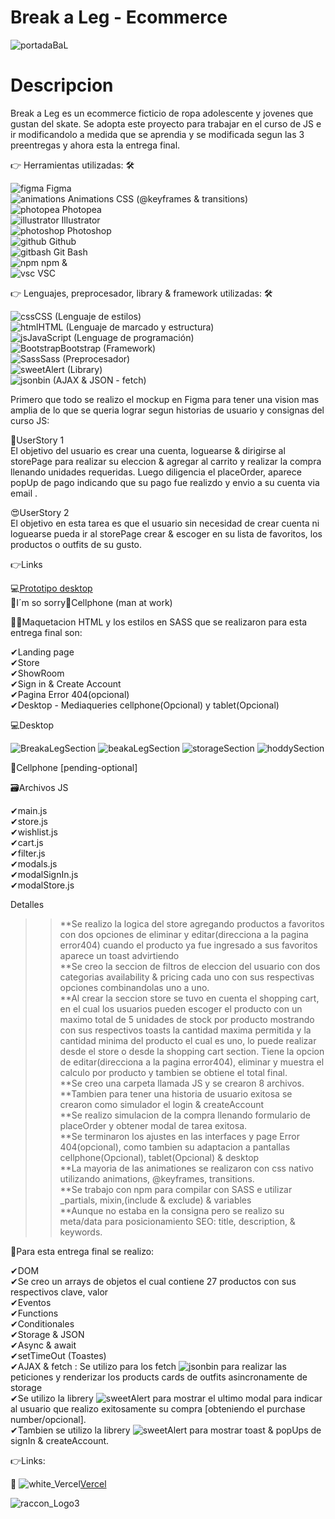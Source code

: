 
# Break a Leg - Ecommerce</br>

![portadaBaL](https://github.com/DIGORACCOON4279/EntregaFinalJS-Break-a-Leg/assets/88150970/2a3ea1df-737a-40b4-b1ae-27ede990c463)

# Descripcion</br>

Break a Leg es un ecommerce ficticio de ropa adolescente y jovenes que gustan del skate. Se adopta este proyecto para trabajar en el curso de JS e ir modificandolo a medida que se  aprendia y se modificada segun las 3 preentregas y ahora esta la entrega final.</br>

👉 Herramientas utilizadas: 🛠 </br>

![figma](https://github.com/DIGORACCOON4279/EntregaFinal/assets/88150970/fca318c0-6b7d-4046-b0aa-55a83f0419a3) Figma</br>
![animations](https://github.com/DIGORACCOON4279/EntregaFinal/assets/88150970/2fdc31da-eb29-4247-90d3-0b5727606aa7) Animations CSS (@keyframes & transitions)</br>
![photopea](https://github.com/DIGORACCOON4279/EntregaFinal/assets/88150970/ceac05f4-c505-4889-85d0-60a1566fc4ef) Photopea</br>
![illustrator](https://github.com/DIGORACCOON4279/Break-a-Leg/assets/88150970/01af6777-bc68-4e87-96c3-33cc5a6a76cf) Illustrator</br>
![photoshop](https://github.com/DIGORACCOON4279/Break-a-Leg/assets/88150970/bcba26da-b44f-41a3-8d48-9f1255ebe12b) Photoshop</br>
![github](https://github.com/DIGORACCOON4279/EntregaFinal/assets/88150970/01f94f79-8e78-42f8-bc9a-2b6707a9a36d) Github</br>
![gitbash](https://github.com/DIGORACCOON4279/EntregaFinal/assets/88150970/3d2e83ec-bea3-47bf-a5a4-d9524e0406b0) Git Bash </br>
![npm](https://github.com/DIGORACCOON4279/Break-a-Leg/assets/88150970/e703b698-4589-43d5-b5ba-2a75693a3691) npm &</br>
![vsc](https://github.com/DIGORACCOON4279/EntregaFinal/assets/88150970/bd61bcc5-5a44-4c33-b675-d03bb01589c0) VSC</br>

👉 Lenguajes, preprocesador, library & framework utilizadas: 🛠</br>

![css](https://github.com/DIGORACCOON4279/Break-a-Leg/assets/88150970/b2e2f475-b8d9-4188-aae4-fe7e9a7acf4a)CSS (Lenguaje de estilos)</br>
![html](https://github.com/DIGORACCOON4279/Break-a-Leg/assets/88150970/b0692228-5ca9-433d-a4c5-b52369d3c4bf)HTML (Lenguaje de marcado y estructura)</br>
![js](https://github.com/DIGORACCOON4279/Break-a-Leg/assets/88150970/1ef7c489-c0b4-41a6-bdce-b12d8c0654ad)JavaScript (Lenguage de programación)</br>
![Bootstrap](https://github.com/DIGORACCOON4279/Break-a-Leg/assets/88150970/570d9449-d0dc-4e46-b34c-cae994960cff)Bootstrap (Framework)</br>
![Sass](https://github.com/DIGORACCOON4279/Break-a-Leg/assets/88150970/97214254-d103-46e6-a306-8f5c3c10571c)Sass (Preprocesador)</br>
![sweetAlert](https://github.com/DIGORACCOON4279/EntregaFinalJS-Break-a-Leg/assets/88150970/f818c7b9-edc6-4c93-bab5-141f3a4cd027) (Library)</br>
![jsonbin](https://github.com/DIGORACCOON4279/EntregaFinalJS-Break-a-Leg/assets/88150970/f6325c47-216b-412c-a101-7e596e1c29c6) (AJAX & JSON - fetch)</br>

Primero que todo se realizo el mockup en Figma para tener una vision mas amplia de lo que se queria lograr segun historias de usuario y consignas del curso JS:</br>

🛒UserStory 1</br>
El objetivo del usuario es crear una cuenta,  loguearse & dirigirse al storePage para realizar su eleccion & agregar al carrito y realizar la compra llenando unidades requeridas. Luego diligencia el placeOrder, aparece popUp de pago indicando que su pago fue realizdo y envio a su cuenta via email .</br>

😍UserStory 2</br>
El objetivo en esta tarea es que el usuario sin necesidad de crear cuenta ni loguearse pueda ir al storePage crear & escoger en su lista de favoritos, los productos o outfits de su gusto.</br>

👉Links</br>

💻[Prototipo desktop](https://www.figma.com/proto/gRXoq1ASGPhQZxr65ZgDZQ/Break-a-Leg?page-id=1868%3A9069&type=design&node-id=1868-11638&viewport=4929%2C20517%2C0.31&t=SJTlBD9JZ5jP49Mz-1&scaling=scale-down&starting-point-node-id=1868%3A11638&mode=design)</br>
🚧I´m so sorry📱Cellphone (man at work)</br>

📏📐Maquetacion HTML y los estilos en SASS que se realizaron para esta entrega final son:</br>

✔Landing page</br>
✔Store</br>
✔ShowRoom</br>
✔Sign in & Create Account</br>
✔Pagina Error 404(opcional)</br>
✔Desktop - Mediaqueries cellphone(Opcional) y tablet(Opcional)</br>

💻Desktop

![BreakaLegSection](https://github.com/DIGORACCOON4279/PreEntrega3/assets/88150970/a00b88d6-a94c-4d50-b193-18e48388e053)
![beakaLegSection](https://github.com/DIGORACCOON4279/PreEntrega3/assets/88150970/16e5f401-c60c-4e49-93f5-50699edbb09d)
![storageSection](https://github.com/DIGORACCOON4279/PreEntrega3/assets/88150970/17f50149-daea-4c9f-949e-396af9611d55)
![hoddySection](https://github.com/DIGORACCOON4279/PreEntrega3/assets/88150970/b6325a55-4a4a-4346-87b0-82a21f31a1d2)

📲Cellphone [pending-optional]</br>

🗃Archivos JS</br>

✔main.js</br>
✔store.js</br>
✔wishlist.js</br>
✔cart.js</br>
✔filter.js</br>
✔modals.js</br>
✔modalSignIn.js</br>
✔modalStore.js</br>

Detalles</br>

>>**Se  realizo la logica del store agregando productos a favoritos con dos opciones de eliminar y editar(direcciona a la pagina error404) cuando el producto ya fue ingresado a sus favoritos aparece un toast advirtiendo</br>
>>**Se creo la seccion de filtros de eleccion del usuario con dos categorias availability & pricing cada uno con sus respectivas opciones combinandolas uno a uno.</br>
>>**Al crear la seccion store se tuvo en cuenta el shopping cart, en el cual los usuarios pueden escoger el producto con un maximo total de 5 unidades de stock por producto mostrando con sus respectivos toasts la cantidad maxima permitida y la cantidad minima del producto el cual es uno, lo puede realizar desde el store o desde la shopping cart section. Tiene la opcion de editar(direcciona a la pagina error404), eliminar y muestra el calculo por producto y tambien se obtiene el total final.</br>
>>**Se creo una carpeta llamada JS y se crearon 8 archivos.</br>
>>**Tambien para tener una historia de usuario exitosa se crearon como simulador el login & createAccount</br>
>>**Se realizo simulacion de la compra llenando formulario de placeOrder y obtener modal de tarea exitosa.</br>
>>**Se terminaron los ajustes en las interfaces y page Error 404(opcional), como tambien su adaptacion a pantallas cellphone(Opcional), tablet(Opcional) & desktop</br>
>>**La mayoria de las animationes se realizaron con css nativo utilizando animations, @keyframes, transitions.</br>
>>**Se trabajo con npm para compilar con SASS e utilizar _partials, mixin,(include & exclude) & variables</br>
>>**Aunque no estaba en la consigna pero se realizo su meta/data para posicionamiento SEO: title, description, & keywords.

🎯Para esta entrega final se realizo:</br>

✔DOM</br>
✔Se creo un arrays de objetos el cual contiene 27 productos con sus respectivos clave, valor</br>
✔Eventos</br>
✔Functions</br>
✔Conditionales</br>
✔Storage & JSON</br>
✔Async & await</br>
✔setTimeOut (Toastes)</br>
✔AJAX & fetch : Se utilizo para los fetch ![jsonbin](https://github.com/DIGORACCOON4279/EntregaFinalJS-Break-a-Leg/assets/88150970/f6325c47-216b-412c-a101-7e596e1c29c6) para realizar las peticiones y renderizar los products cards de outfits asincronamente de storage</br>
✔Se utilizo la librery ![sweetAlert](https://github.com/DIGORACCOON4279/EntregaFinalJS-Break-a-Leg/assets/88150970/f818c7b9-edc6-4c93-bab5-141f3a4cd027) para mostrar el ultimo modal para indicar al usuario que realizo exitosamente su compra [obteniendo el purchase number/opcional].</br>
✔Tambien se utilizo la librery ![sweetAlert](https://github.com/DIGORACCOON4279/EntregaFinalJS-Break-a-Leg/assets/88150970/f818c7b9-edc6-4c93-bab5-141f3a4cd027) para mostrar toast & popUps de signIn & createAccount.</br>

👉Links:</br>

🚀 ![white_Vercel](https://github.com/DIGORACCOON4279/Break-a-Leg/assets/88150970/05e191bc-53e1-42d0-9c84-0b4b832abd88)[Vercel](https://break-a-leg.vercel.app/)</br>

![raccon_Logo3](https://github.com/DIGORACCOON4279/Break-a-Leg/assets/88150970/0950de58-a518-42f3-a502-088da15a18d4)
